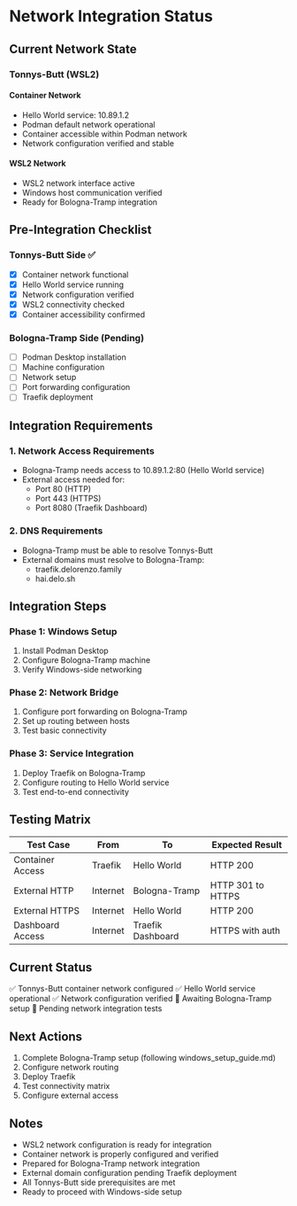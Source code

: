 # Network Integration Status

## Current Network State

### Tonnys-Butt (WSL2)

#### Container Network
- Hello World service: 10.89.1.2
- Podman default network operational
- Container accessible within Podman network
- Network configuration verified and stable

#### WSL2 Network
- WSL2 network interface active
- Windows host communication verified
- Ready for Bologna-Tramp integration

## Pre-Integration Checklist

### Tonnys-Butt Side ✅
- [x] Container network functional
- [x] Hello World service running
- [x] Network configuration verified
- [x] WSL2 connectivity checked
- [x] Container accessibility confirmed

### Bologna-Tramp Side (Pending)
- [ ] Podman Desktop installation
- [ ] Machine configuration
- [ ] Network setup
- [ ] Port forwarding configuration
- [ ] Traefik deployment

## Integration Requirements

### 1. Network Access Requirements
- Bologna-Tramp needs access to 10.89.1.2:80 (Hello World service)
- External access needed for:
  - Port 80 (HTTP)
  - Port 443 (HTTPS)
  - Port 8080 (Traefik Dashboard)

### 2. DNS Requirements
- Bologna-Tramp must be able to resolve Tonnys-Butt
- External domains must resolve to Bologna-Tramp:
  - traefik.delorenzo.family
  - hai.delo.sh

## Integration Steps

### Phase 1: Windows Setup
1. Install Podman Desktop
2. Configure Bologna-Tramp machine
3. Verify Windows-side networking

### Phase 2: Network Bridge
1. Configure port forwarding on Bologna-Tramp
2. Set up routing between hosts
3. Test basic connectivity

### Phase 3: Service Integration
1. Deploy Traefik on Bologna-Tramp
2. Configure routing to Hello World service
3. Test end-to-end connectivity

## Testing Matrix

| Test Case | From | To | Expected Result |
|-----------|------|----|--------------------|
| Container Access | Traefik | Hello World | HTTP 200 |
| External HTTP | Internet | Bologna-Tramp | HTTP 301 to HTTPS |
| External HTTPS | Internet | Hello World | HTTP 200 |
| Dashboard Access | Internet | Traefik Dashboard | HTTPS with auth |

## Current Status
✅ Tonnys-Butt container network configured
✅ Hello World service operational
✅ Network configuration verified
🔄 Awaiting Bologna-Tramp setup
🔄 Pending network integration tests

## Next Actions
1. Complete Bologna-Tramp setup (following windows_setup_guide.md)
2. Configure network routing
3. Deploy Traefik
4. Test connectivity matrix
5. Configure external access

## Notes
- WSL2 network configuration is ready for integration
- Container network is properly configured and verified
- Prepared for Bologna-Tramp network integration
- External domain configuration pending Traefik deployment
- All Tonnys-Butt side prerequisites are met
- Ready to proceed with Windows-side setup
